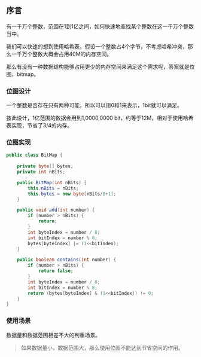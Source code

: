 ## 序言
有一千万个整数，范围在1到1亿之间，如何快速地查找某个整数在这一千万个整数当中。

我们可以快速的想到使用哈希表，假设一个整数占4个字节，不考虑哈希冲突，那么一千万个整数大概会占用40M的内存空间。

那么有没有一种数据结构能够占用更少的内存空间来满足这个需求呢，答案就是位图，bitmap。

### 位图设计
一个整数是否存在只有两种可能，所以可以用0和1来表示，1bit就可以满足。

按此设计，1亿范围的数据会用到1,0000,0000 bit，约等于12M，相对于使用哈希表实现，节省了3/4的内存。

### 位图实现
```java
public class BitMap {
    
    private byte[] bytes;
    private int nBits;

    public BitMap(int nBits) {
        this.nBits = nBits;
        this.bytes = new byte[nBits/8+1];
    }

    public void add(int number) {
        if (number > nBits) {
            return;
        }
        int byteIndex = number / 8;
        int bitIndex = number % 8;
        bytes[byteIndex] |= (1<<bitIndex);
    }

    public boolean contains(int number) {
        if (number > nBits) {
            return false;
        }
        int byteIndex = number / 8;
        int bitIndex = number % 8;
        return (bytes[byteIndex] & (1<<bitIndex)) != 0;
    }
}
```

### 使用场景
数据量和数据范围相差不大的判重场景。

> 如果数据量小，数据范围大，那么使用位图不能达到节省空间的作用。
